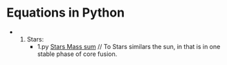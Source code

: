 # Equations in Python

 - 1. Stars:   
      - 1.py [Stars Mass sum](./1.py)   // To Stars similars the sun, in that is in one stable phase of core fusion.  
